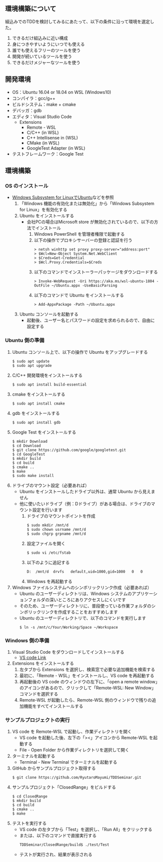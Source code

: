 ## 環境構築について
組込みでのTDDを検討してみるにあたって、以下の条件に沿って環境を選定した。
1. できるだけ組込みに近い構成
2. 身につきやすいようにいつでも使える
3. 誰でも使えるフリーのツールを使う
4. 開発が続いているツールを使う
5. できるだけメジャーなツールを使う
## 開発環境
- OS：Ubuntu 16.04 or 18.04 on WSL (Windows10)
- コンパイラ：gcc/g++
- ビルドシステム：make + cmake
- デバッガ：gdb
- エディタ：Visual Studio Code
    - Extensions
        - Remote - WSL
        - C/C++ (in WSL)
        - C++ Intellisense in (WSL)
        - CMake (in WSL)
        - GoogleTest Adapter (in WSL)
- テストフレームワーク：Google Test
## 環境構築
### OS のインストール
- [Windows Subsystem for LinuxでUbuntu](https://qiita.com/serlys/items/30f1b43deba257033342)などを参照
    1. 「Windows 機能の有効化または無効化」から「Windows Subsystem for Linux」を有効化する
    2. Ubuntu をインストールする
        - 会社PCの場合はMicrosoft store が無効化されているので、以下の方法でインストール
            1. Windows PowerShell を管理者権限で起動する
            2. 以下の操作でプロキシサーバーの登録と認証を行う
                ```
                > netsh winhttp set proxy proxy-server="address:port"
                > $Wcl=New-Object System.Net.WebClient
                > $Creds=Get-Credential
                > $Wcl.Proxy.Credentials=$Creds
                ```
            3. 以下のコマンドでインストーラーパッケージをダウンロードする
                ```
                > Invoke-WebRequest -Uri https://aka.ms/wsl-ubuntu-1804 -OutFile ~/Ubuntu.appx -UseBasicParsing
                ```
            4. 以下のコマンドで Ubuntu をインストールする
                ```
                > Add-AppxPackage -Path ~/Ubuntu.appx
                ```
    3. Ubuntu コンソールを起動する
        - 起動後、ユーザー名とパスワードの設定を求められるので、自由に設定する
### Ubuntu 側の準備
1. Ubuntu コンソール上で、以下の操作で Ubuntu をアップグレードする
    ```
    $ sudo apt update
    $ sudo apt upgrade
    ```
2. C/C++ 開発環境をインストールする
    ```
    $ sudo apt install build-essential
    ```
3. cmake をインストールする
    ```
    $ sudo apt install cmake
    ```
4. gdb をインストールする
    ```
    $ sudo apt install gdb
    ```
5. Google Test をインストールする
    ```
    $ mkdir Download
    $ cd Download
    $ git clone https://github.com/google/googletest.git
    $ cd GoogleTest
    $ mkdir build
    $ cd build
    $ cmake ..
    $ make
    $ sudo make install
    ```
6. ドライブのマウント設定（必要あれば）
    - Ubuntu をインストールしたドライブ以外は、通常 Ubuntu から見えません
    - 他に使いたいドライブ（例：Dドライブ）がある場合は、ドライブのマウント設定を行います
        1. ドライブのマウントポイントを作成
            ```
            $ sudo mkdir /mnt/d
            $ sudo chown usrname /mnt/d
            $ sudo chgrp grpname /mnt/d
            ```
        2. 設定ファイルを開く
            ```
            $ sudo vi /etc/fstab
            ```
        3. 以下のように追記する
            ```
            D:  /mnt/d  drvfs   default,uid=1000,gid=1000   0   0
            ```
        4. Windows を再起動する
7. Windows ファイルシステムへのシンボリックリンク作成（必要あれば）
    - Ubuntu のユーザーディレクトリは、Windows システムのアプリケーションフォルダの深いところにありアクセスしにくいです
    - そのため、ユーザーディレクトリに、普段使っている作業フォルダのシンボリックリンクを作成することをおすすめします
    - Ubuntu のユーザーディレクトリで、以下のコマンドを実行します
        ```
        $ ln -s /mnt/c/Your/Working/Space ~/Workspace
        ```
### Windows 側の準備
1. Visual Studio Code をダウンロードしてインストールする
    - [VS code Link](https://code.visualstudio.com/download)
2. Extensions をインストールする
    1. 左タブから Extensions を選択し、検索窓で必要な追加機能を検索する
    2. 最初に、「Remote - WSL」をインストールし、VS code を再起動する
    3. 再起動後の VS code のウィンドウの左下に、「open a remote window」のアイコンがあるので、クリックして「Remote-WSL: New Window」コマンドを選択する
    4. Remote-WSL が起動したら、Remote-WSL 側のウィンドウで残りの追加機能をすべてインストールする
### サンプルプロジェクトの実行
1. VS code を Remote-WSL で起動し、作業ディレクトリを開く
    - VS code を起動した後、左下の「><」アイコンから Remote-WSL を起動する
    - File - Open Folder から作業ディレクトリを選択して開く
2. ターミナルを起動する
    - Terminal - New Terminal でターミナルを起動する
3. GitHub からサンプルプロジェクト取得する
    ```
    $ git clone https://github.com/RyutaroMayumi/TDDSeminar.git
    ```
4. サンプルプロジェクト「ClosedRange」をビルドする
    ```
    $ cd ClosedRange
    $ mkdir build
    $ cd build
    $ cmake ..
    $ make
    ```
5. テストを実行する
    - VS code の左タブから「Test」を選択し、「Run All」をクリックする
    - または、以下のコマンドで直接実行する
        ```
        TDDSeminar/ClosedRange/build$ ./test/Test
        ```
    - テストが実行され、結果が表示される
